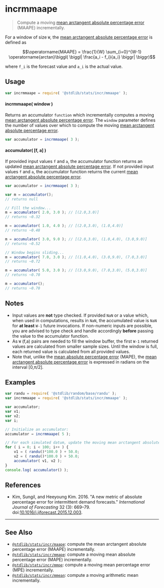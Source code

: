 <!--

@license Apache-2.0

Copyright (c) 2018 The Stdlib Authors.

Licensed under the Apache License, Version 2.0 (the "License");
you may not use this file except in compliance with the License.
You may obtain a copy of the License at

   http://www.apache.org/licenses/LICENSE-2.0

Unless required by applicable law or agreed to in writing, software
distributed under the License is distributed on an "AS IS" BASIS,
WITHOUT WARRANTIES OR CONDITIONS OF ANY KIND, either express or implied.
See the License for the specific language governing permissions and
limitations under the License.

-->

# incrmmaape

> Compute a moving [mean arctangent absolute percentage error][@kim:2016a] (MAAPE) incrementally.

<section class="intro">

For a window of size `W`, the [mean arctangent absolute percentage error][@kim:2016a] is defined as

<!-- <equation class="equation" label="eq:mean_arctangent_absolute_percentage_error" align="center" raw="\operatorname{MAAPE}  = \frac{1}{W} \sum_{i=0}^{W-1} \operatorname{arctan}\biggl( \biggl| \frac{a_i - f_i}{a_i} \biggr| \biggr)" alt="Equation for the mean arctangent absolute percentage error."> -->

```math
\operatorname{MAAPE}  = \frac{1}{W} \sum_{i=0}^{W-1} \operatorname{arctan}\biggl( \biggl| \frac{a_i - f_i}{a_i} \biggr| \biggr)
```

<!-- <div class="equation" align="center" data-raw-text="\operatorname{MAAPE}  = \frac{1}{W} \sum_{i=0}^{W-1} \operatorname{arctan} \biggl( \biggl| \frac{a_i - f_i}{a_i} \biggr| \biggr)" data-equation="eq:mean_arctangent_absolute_percentage_error">
    <img src="https://cdn.jsdelivr.net/gh/stdlib-js/stdlib@677f6828831c61cabc84859897a5ee7e079d6ddf/lib/node_modules/@stdlib/stats/incr/mmaape/docs/img/equation_mean_arctangent_absolute_percentage_error.svg" alt="Equation for the mean arctangent absolute percentage error.">
    <br>
</div> -->

<!-- </equation> -->

where `f_i` is the forecast value and `a_i` is the actual value.

</section>

<!-- /.intro -->

<section class="usage">

## Usage

```javascript
var incrmmaape = require( '@stdlib/stats/incr/mmaape' );
```

#### incrmmaape( window )

Returns an accumulator `function` which incrementally computes a moving [mean arctangent absolute percentage error][@kim:2016a]. The `window` parameter defines the number of values over which to compute the moving [mean arctangent absolute percentage error][@kim:2016a].

```javascript
var accumulator = incrmmaape( 3 );
```

#### accumulator( \[f, a] )

If provided input values `f` and `a`, the accumulator function returns an updated [mean arctangent absolute percentage error][@kim:2016a]. If not provided input values `f` and `a`, the accumulator function returns the current [mean arctangent absolute percentage error][@kim:2016a].

```javascript
var accumulator = incrmmaape( 3 );

var m = accumulator();
// returns null

// Fill the window...
m = accumulator( 2.0, 3.0 ); // [(2.0,3.0)]
// returns ~0.32

m = accumulator( 1.0, 4.0 ); // [(2.0,3.0), (1.0,4.0)]
// returns ~0.48

m = accumulator( 3.0, 9.0 ); // [(2.0,3.0), (1.0,4.0), (3.0,9.0)]
// returns ~0.52

// Window begins sliding...
m = accumulator( 7.0, 3.0 ); // [(1.0,4.0), (3.0,9.0), (7.0,3.0)]
// returns ~0.72

m = accumulator( 5.0, 3.0 ); // [(3.0,9.0), (7.0,3.0), (5.0,3.0)]
// returns ~0.70

m = accumulator();
// returns ~0.70
```

</section>

<!-- /.usage -->

<section class="notes">

## Notes

-   Input values are **not** type checked. If provided `NaN` or a value which, when used in computations, results in `NaN`, the accumulated value is `NaN` for **at least** `W-1` future invocations. If non-numeric inputs are possible, you are advised to type check and handle accordingly **before** passing the value to the accumulator function.
-   As `W` (f,a) pairs are needed to fill the window buffer, the first `W-1` returned values are calculated from smaller sample sizes. Until the window is full, each returned value is calculated from all provided values.
-   Note that, unlike the [mean absolute percentage error][@stdlib/stats/incr/mape] (MAPE), the [mean arctangent absolute percentage error][@kim:2016a] is expressed in radians on the interval \[0,π/2].

</section>

<!-- /.notes -->

<section class="examples">

## Examples

<!-- eslint no-undef: "error" -->

```javascript
var randu = require( '@stdlib/random/base/randu' );
var incrmmaape = require( '@stdlib/stats/incr/mmaape' );

var accumulator;
var v1;
var v2;
var i;

// Initialize an accumulator:
accumulator = incrmmaape( 5 );

// For each simulated datum, update the moving mean arctangent absolute percentage error...
for ( i = 0; i < 100; i++ ) {
    v1 = ( randu()*100.0 ) + 50.0;
    v2 = ( randu()*100.0 ) + 50.0;
    accumulator( v1, v2 );
}
console.log( accumulator() );
```

</section>

<!-- /.examples -->

<section class="references">

## References

-   Kim, Sungil, and Heeyoung Kim. 2016. "A new metric of absolute percentage error for intermittent demand forecasts." _International Journal of Forecasting_ 32 (3): 669–79. doi:[10.1016/j.ijforecast.2015.12.003][@kim:2016a].

</section>

<!-- /.references -->

<!-- Section for related `stdlib` packages. Do not manually edit this section, as it is automatically populated. -->

<section class="related">

* * *

## See Also

-   <span class="package-name">[`@stdlib/stats/incr/maape`][@stdlib/stats/incr/maape]</span><span class="delimiter">: </span><span class="description">compute the mean arctangent absolute percentage error (MAAPE) incrementally.</span>
-   <span class="package-name">[`@stdlib/stats/incr/mmape`][@stdlib/stats/incr/mmape]</span><span class="delimiter">: </span><span class="description">compute a moving mean absolute percentage error (MAPE) incrementally.</span>
-   <span class="package-name">[`@stdlib/stats/incr/mmpe`][@stdlib/stats/incr/mmpe]</span><span class="delimiter">: </span><span class="description">compute a moving mean percentage error (MPE) incrementally.</span>
-   <span class="package-name">[`@stdlib/stats/incr/mmean`][@stdlib/stats/incr/mmean]</span><span class="delimiter">: </span><span class="description">compute a moving arithmetic mean incrementally.</span>

</section>

<!-- /.related -->

<!-- Section for all links. Make sure to keep an empty line after the `section` element and another before the `/section` close. -->

<section class="links">

[@kim:2016a]: https://www.sciencedirect.com/science/article/pii/S0169207016000121

[@stdlib/stats/incr/mape]: https://github.com/stdlib-js/stdlib/tree/develop/lib/node_modules/%40stdlib/stats/incr/mape

<!-- <related-links> -->

[@stdlib/stats/incr/maape]: https://github.com/stdlib-js/stdlib/tree/develop/lib/node_modules/%40stdlib/stats/incr/maape

[@stdlib/stats/incr/mmape]: https://github.com/stdlib-js/stdlib/tree/develop/lib/node_modules/%40stdlib/stats/incr/mmape

[@stdlib/stats/incr/mmpe]: https://github.com/stdlib-js/stdlib/tree/develop/lib/node_modules/%40stdlib/stats/incr/mmpe

[@stdlib/stats/incr/mmean]: https://github.com/stdlib-js/stdlib/tree/develop/lib/node_modules/%40stdlib/stats/incr/mmean

<!-- </related-links> -->

</section>

<!-- /.links -->
